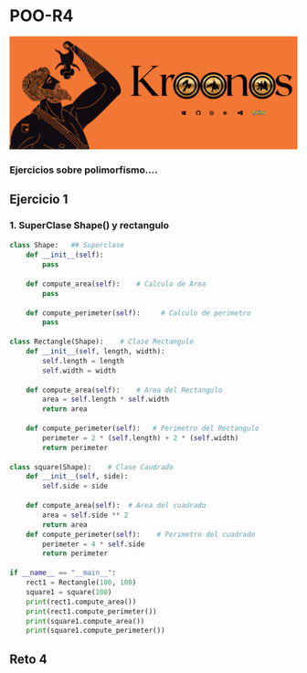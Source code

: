 # POO-R4
![Logo](https://github.com/NotName-K/POO-R2/blob/main/Screenshot%202025-09-23%20110719.png?raw=true)
### Ejercicios sobre polimorfismo....
## Ejercicio 1
### 1. SuperClase Shape() y rectangulo
```python
class Shape:   ## Superclase
    def __init__(self):   
        pass

    def compute_area(self):    # Calculo de Area
        pass

    def compute_perimeter(self):     # Calculo de perimetro
        pass 

class Rectangle(Shape):    # Clase Rectangulo
    def __init__(self, length, width):
        self.length = length
        self.width = width

    def compute_area(self):    # Area del Rectangulo
        area = self.length * self.width
        return area

    def compute_perimeter(self):   # Perimetro del Rectangulo
        perimeter = 2 * (self.length) + 2 * (self.width)
        return perimeter

class square(Shape):    # Clase Caudrado 
    def __init__(self, side):
        self.side = side
        
    def compute_area(self):  # Area del cuadrado
        area = self.side ** 2
        return area
    def compute_perimeter(self):    # Perimetro del cuadrado
        perimeter = 4 * self.side
        return perimeter
    
if __name__ == "__main__":
    rect1 = Rectangle(100, 100)
    square1 = square(100)
    print(rect1.compute_area())
    print(rect1.compute_perimeter())
    print(square1.compute_area())
    print(square1.compute_perimeter())
```
## Reto 4
